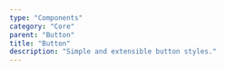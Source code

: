 ```yaml
---
type: "Components"
category: "Core"
parent: "Button"
title: "Button"
description: "Simple and extensible button styles."
---
```

